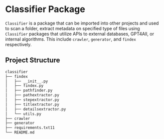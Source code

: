 # Classifier Package

`Classifier` is a package that can be imported into other projects and used to scan a folder, extract metadata on specified type of files using `Classifier` packages that utilize APIs to external databases, GPT4All, or internal algorithms. This include `crawler`, `generator`, and `findex` respectively.

## Project Structure

```graphql
classifier
├── findex
│   ├── __init__.py
│   ├── findex.py
│   ├── pathfinder.py
│   ├── pathextractor.py
│   ├── stepextractor.py
│   ├── titlextractor.py
│   ├── detailsextractor.py
│   └── utils.py
├── crawler
├── generator
├── requirements.txt11
└── README.md
```
